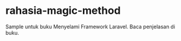 rahasia-magic-method
====================

Sample untuk buku Menyelami Framework Laravel. Baca penjelasan di buku.
